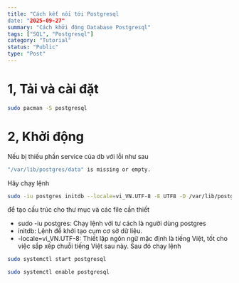 ```yaml
---
title: "Cách kết nối tới Postgresql
date: "2025-09-27"
summary: "Cách khởi động Database Postgresql"
tags: ["SQL", "Postgresql"]
category: "Tutorial"
status: "Public"
type: "Post"
---
```


# 1, Tải và cài đặt

```bash
sudo pacman -S postgresql
```

# 2, Khởi động

Nếu bị thiếu phần service của db với lỗi như sau

```bash
"/var/lib/postgres/data" is missing or empty.
```

Hãy chạy lệnh

```bash
sudo -iu postgres initdb --locale=vi_VN.UTF-8 -E UTF8 -D /var/lib/postgres/data
```

để tạo cấu trúc cho thư mục và các file cần thiết

- sudo -iu postgres: Chạy lệnh với tư cách là người dùng postgres
- initdb: Lệnh để khởi tạo cụm cơ sở dữ liệu.
- -locale=vi_VN.UTF-8: Thiết lập ngôn ngữ mặc định là tiếng Việt, tốt cho việc sắp xếp chuỗi tiếng Việt sau này.
  Sau đó chạy lệnh

```bash
sudo systemctl start postgresql

sudo systemctl enable postgresql
```
